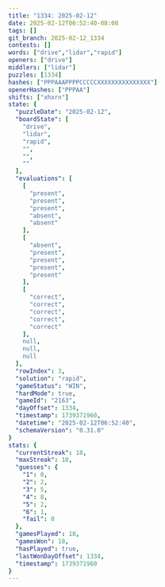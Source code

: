 ```yaml
---
title: "1334: 2025-02-12"
date: 2025-02-12T06:52:40-08:00
tags: []
git_branch: 2025-02-12_1334
contests: []
words: ["drive","lidar","rapid"]
openers: ["drive"]
middlers: ["lidar"]
puzzles: [1334]
hashes: ["PPPAAAPPPPCCCCCXXXXXXXXXXXXXXX"]
openerHashes: ["PPPAA"]
shifts: ["xhxrn"]
state: {
  "puzzleDate": "2025-02-12",
  "boardState": [
    "drive",
    "lidar",
    "rapid",
    "",
    "",
    ""
  ],
  "evaluations": [
    [
      "present",
      "present",
      "present",
      "absent",
      "absent"
    ],
    [
      "absent",
      "present",
      "present",
      "present",
      "present"
    ],
    [
      "correct",
      "correct",
      "correct",
      "correct",
      "correct"
    ],
    null,
    null,
    null
  ],
  "rowIndex": 3,
  "solution": "rapid",
  "gameStatus": "WIN",
  "hardMode": true,
  "gameId": "2163",
  "dayOffset": 1334,
  "timestamp": 1739371960,
  "datetime": "2025-02-12T06:52:40",
  "schemaVersion": "0.31.0"
}
stats: {
  "currentStreak": 18,
  "maxStreak": 18,
  "guesses": {
    "1": 0,
    "2": 2,
    "3": 5,
    "4": 8,
    "5": 2,
    "6": 1,
    "fail": 0
  },
  "gamesPlayed": 18,
  "gamesWon": 18,
  "hasPlayed": true,
  "lastWonDayOffset": 1334,
  "timestamp": 1739371960
}
---
```

<!-- more -->
